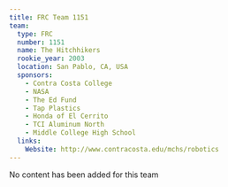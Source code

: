 ```yaml
---
title: FRC Team 1151
team:
  type: FRC
  number: 1151
  name: The Hitchhikers
  rookie_year: 2003
  location: San Pablo, CA, USA
  sponsors:
    - Contra Costa College
    - NASA
    - The Ed Fund
    - Tap Plastics
    - Honda of El Cerrito
    - TCI Aluminum North
    - Middle College High School
  links:
    Website: http://www.contracosta.edu/mchs/robotics
---
```

No content has been added for this team
